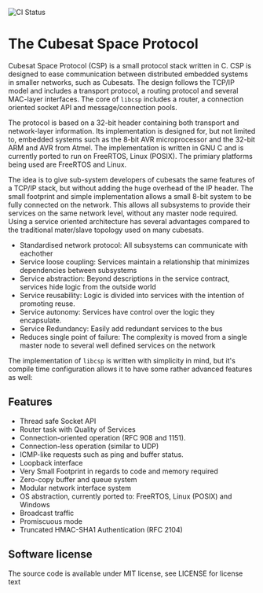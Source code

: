 ![CI Status](https://github.com/libcsp/libcsp/actions/workflows/build-test.yml/badge.svg)

# The Cubesat Space Protocol

Cubesat Space Protocol (CSP) is a small protocol stack written in C. CSP
is designed to ease communication between distributed embedded systems
in smaller networks, such as Cubesats. The design follows the TCP/IP
model and includes a transport protocol, a routing protocol and several
MAC-layer interfaces. The core of `libcsp`
includes a router, a connection oriented socket API and
message/connection pools.

The protocol is based on a 32-bit header containing both transport and
network-layer information. Its implementation is designed for, but not
limited to, embedded systems such as the 8-bit AVR microprocessor and
the 32-bit ARM and AVR from Atmel. The implementation is written in GNU
C and is currently ported to run on FreeRTOS, Linux (POSIX).
The primiary platforms being used are FreeRTOS and Linux.

The idea is to give sub-system developers of cubesats the same features
of a TCP/IP stack, but without adding the huge overhead of the IP
header. The small footprint and simple implementation allows a small
8-bit system to be fully connected on the network. This allows all
subsystems to provide their services on the same network level, without
any master node required. Using a service oriented architecture has
several advantages compared to the traditional mater/slave topology used
on many cubesats.

  - Standardised network protocol: All subsystems can communicate with
    eachother
  - Service loose coupling: Services maintain a relationship that
    minimizes dependencies between subsystems
  - Service abstraction: Beyond descriptions in the service contract,
    services hide logic from the outside world
  - Service reusability: Logic is divided into services with the
    intention of promoting reuse.
  - Service autonomy: Services have control over the logic they
    encapsulate.
  - Service Redundancy: Easily add redundant services to the bus
  - Reduces single point of failure: The complexity is moved from a
    single master node to several well defined services on the network

The implementation of `libcsp` is written
with simplicity in mind, but it's compile time configuration allows it
to have some rather advanced features as well:

## Features

  - Thread safe Socket API
  - Router task with Quality of Services
  - Connection-oriented operation (RFC 908 and 1151).
  - Connection-less operation (similar to UDP)
  - ICMP-like requests such as ping and buffer status.
  - Loopback interface
  - Very Small Footprint in regards to code and memory required
  - Zero-copy buffer and queue system
  - Modular network interface system
  - OS abstraction, currently ported to: FreeRTOS, Linux (POSIX)
    and Windows
  - Broadcast traffic
  - Promiscuous mode
  - Truncated HMAC-SHA1 Authentication (RFC 2104)

## Software license

The source code is available under MIT license, see LICENSE for license text
